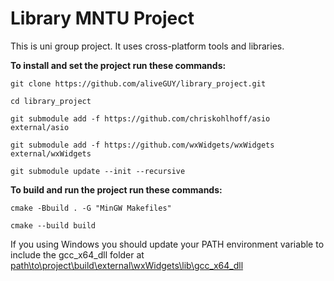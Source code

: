 # Library MNTU Project

This is uni group project. It uses cross-platform tools and libraries. 

**To install and set the project run these commands:**

`
git clone https://github.com/aliveGUY/library_project.git
`

 `
 cd library_project
 `

`
git submodule add -f https://github.com/chriskohlhoff/asio external/asio
`

`
 git submodule add -f https://github.com/wxWidgets/wxWidgets external/wxWidgets
`

`
git submodule update --init --recursive
`

**To build and run the project run these commands:**

`
cmake -Bbuild . -G "MinGW Makefiles"
`

`
cmake --build build
`

If you using Windows you should update your PATH environment variable to include the gcc_x64_dll folder at <ins>path\to\project\build\external\wxWidgets\lib\gcc_x64_dll</ins>
